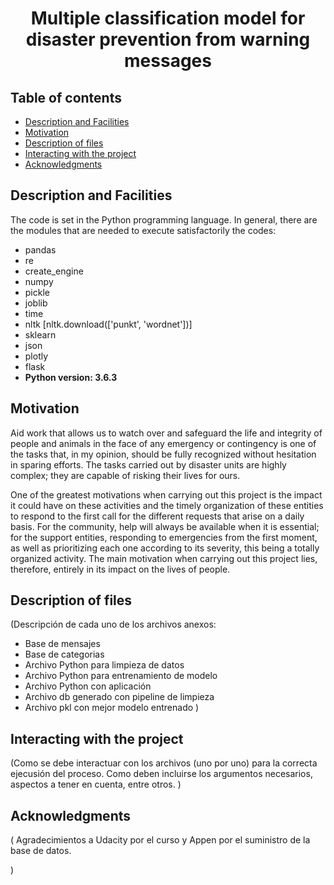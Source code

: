 <h1 align="center"> Multiple classification model for disaster prevention from warning messages </h1>

## Table of contents

- [Description and Facilities](#Desc-inst)
- [Motivation](#Motivation)
- [Description of files](#Desc-files)
- [Interacting with the project](#Interact)
- [Acknowledgments]("#Acknowledgments)


## Description and Facilities
The code is set in the Python programming language.
In general, there are the modules that are needed to execute satisfactorily the codes:

- pandas
- re
- create_engine
- numpy
- pickle
- joblib
- time
- nltk [nltk.download(['punkt', 'wordnet'])]
- sklearn
- json
- plotly
- flask
- **Python version: 3.6.3**



## Motivation
Aid work that allows us to watch over and safeguard the life and integrity of people and animals in the face of any emergency or contingency is one of the tasks that, in my opinion, should be fully recognized without hesitation in sparing efforts. The tasks carried out by disaster units are highly complex; they are capable of risking their lives for ours.

One of the greatest motivations when carrying out this project is the impact it could have on these activities and the timely organization of these entities to respond to the first call for the different requests that arise on a daily basis. For the community, help will always be available when it is essential; for the support entities, responding to emergencies from the first moment, as well as prioritizing each one according to its severity, this being a totally organized activity. The main motivation when carrying out this project lies, therefore, entirely in its impact on the lives of people.


## Description of files
(Descripción de cada uno de los archivos anexos:
- Base de mensajes
- Base de categorias
- Archivo Python para limpieza de datos
- Archivo Python para entrenamiento de modelo
- Archivo Python con aplicación
- Archivo db generado con pipeline de limpieza
- Archivo pkl con mejor modelo entrenado
)

## Interacting with the project
(Como se debe interactuar con los archivos (uno por uno) para la correcta ejecusión del proceso.
Como deben incluirse los argumentos necesarios, aspectos a tener en cuenta, entre otros.
)

## Acknowledgments
( Agradecimientos a Udacity por el curso y Appen por el suministro de la base de datos.


)



